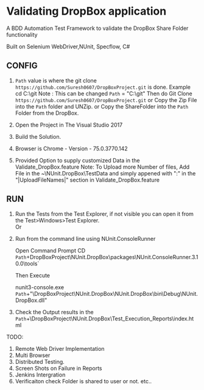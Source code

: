 #  Validating DropBox application

   A BDD Automation Test Framework to validate the DropBox Share Folder functionality 

   Built on 
   Selenium WebDriver,NUnit, Specflow, C# 

## CONFIG

1.  `Path` value is where the git clone `https://github.com/Suresh0607/DropBoxProject.git` is done.
     Example cd C:\git Note : This can be changed
	`Path` = "C:\git"
	 Then do Git Clone `https://github.com/Suresh0607/DropBoxProject.git`
						or 
     Copy the Zip File into the `Path` folder and UNZip.
						or 
     Copy the ShareFolder into the `Path` Folder from the DropBox.					
						

2.   Open the Project in The Visual Studio 2017  

3.   Build the Solution. 

4.   Browser is Chrome - Version -  75.0.3770.142 

5.   Provided Option to supply customized Data in the Validate_DropBox.feature 
	 Note: To Upload more Number of files, Add File in the ~\NUnit.DropBox\TestData and simply appened with ":" in the "|UploadFileNames|" section in Validate_DropBox.feature  	
     		
	 
## RUN

1.  Run the Tests from the Test Explorer, if not visible you can open it from the Test>Windows>Test Explorer.                
									Or
2.  Run from the command line using  NUnit.ConsoleRunner

    Open Command Prompt 
	CD `Path`+DropBoxProject\NUnit.DropBox\packages\NUnit.ConsoleRunner.3.10.0\tools`
	
	Then Execute 
	
	nunit3-console.exe `Path`+"\DropBoxProject\NUnit.DropBox\NUnit.DropBox\bin\Debug\NUnit.DropBox.dll"

3.  Check the Output results in the `Path`+\DropBoxProject\NUnit.DropBox\Test_Execution_Reports\index.html 


TODO:

1) Remote Web Driver Implementation 
2) Multi Browser 
3) Distributed Testing.
4) Screen Shots on Failure in Reports
5) Jenkins Intergration
6) Verificaiton check Folder is shared to user or not. 
etc..


